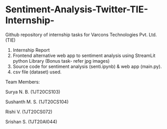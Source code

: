# Sentiment-Analysis-Twitter-TIE-Internship-

Github repository of internship tasks for Varcons Technologies Pvt. Ltd. (TIE)

1) Internship Report
2) Frontend alternative web app to sentiment analysis using StreamLit python Library (Bonus task- refer jpg images)
3) Source code for sentiment analysis (senti.ipynb) & web app (main.py).
4) csv file (dataset) used.

Team Members:

Surya N. B. (1JT20CS103)

Sushanth M. S. (1JT20CS104)

Rishi V. (1JT20CS072)

Srishan S. (1JT20AI044)
